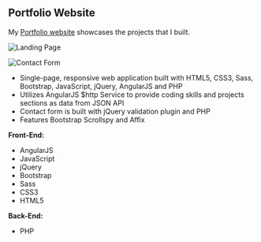
**Portfolio Website**
--------------------

My [Portfolio website](http://www.bernadetteengleman.com/) showcases the projects that I built.

![Landing Page](http://www.bernadetteengleman.com/img/portfolio/portfoliothumbnail.jpg)

![Contact Form](http://www.bernadetteengleman.com/img/portfolio/portfoliothumbnail2.jpg)


 - Single-page, responsive web application built with HTML5, CSS3, Sass, Bootstrap, JavaScript, jQuery, AngularJS and PHP
 - Utilizes AngularJS $http Service to provide coding skills and projects sections as data from JSON API
 - Contact form is built with jQuery validation plugin and PHP
 - Features Bootstrap Scrollspy and Affix

**Front-End:**

 - AngularJS
 - JavaScript
 - jQuery
 - Bootstrap
 - Sass
 - CSS3
 - HTML5

**Back-End:**

 - PHP
